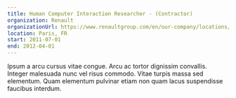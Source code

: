```yaml
---
title: Human Computer Interaction Researcher - (Contractor)
organization: Renault
organizationUrl: https://www.renaultgroup.com/en/our-company/locations/technocentre-2/
location: Paris, FR
start: 2011-07-01
end: 2012-04-01
---
```


Ipsum a arcu cursus vitae congue. Arcu ac tortor dignissim convallis. Integer malesuada nunc vel risus commodo. Vitae turpis massa sed elementum. Quam elementum pulvinar etiam non quam lacus suspendisse faucibus interdum.